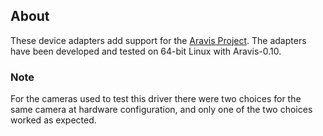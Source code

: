## About

These device adapters add support for the [Aravis Project](https://github.com/AravisProject). The adapters have been developed and tested on 64-bit Linux with Aravis-0.10.

### Note

For the cameras used to test this driver there were two choices for the same camera at hardware configuration, and only one of the two choices worked as expected.